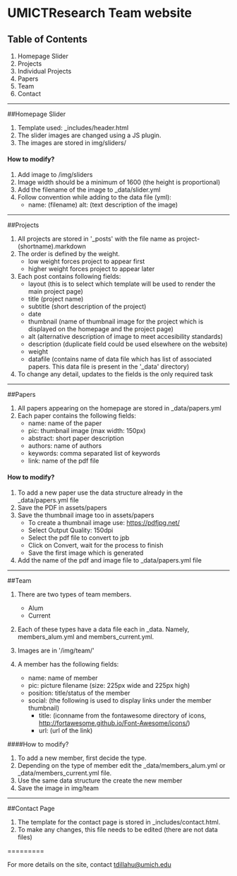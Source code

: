 UMICTResearch Team website
====================

## Table of Contents
1. Homepage Slider
2. Projects
3. Individual Projects
4. Papers
5. Team
6. Contact

---

##Homepage Slider
1. Template used: _includes/header.html
2. The slider images are changed using a JS plugin.
3. The images are stored in img/sliders/

#### How to modify?
1. Add image to /img/sliders
2. Image width should be a minimum of 1600 (the height is proportional)
3. Add the filename of the image to _data/slider.yml
4. Follow convention while adding to the data file (yml):
    - name: (filename)
      alt: (text description of the image) 

---

##Projects
1. All projects are stored in '_posts' with the file name as <date>project-(shortname).markdown
2. The order is defined by the weight.
    - low weight forces project to appear first
    - higher weight forces project to appear later
3. Each post contains following fields:
    - layout (this is to select which template will be used to render the main project page)
    - title (project name)
    - subtitle (short description of the project)
    - date
    - thumbnail (name of thumbnail image for the project which is displayed on the homepage and the project page)
    - alt (alternative description of image to meet accesibility standards)
    - description (duplicate field could be used elsewhere on the website)
    - weight 
    - datafile (contains name of data file which has list of associated papers. This data file is present in the '_data' directory)
4. To change any detail, updates to the fields is the only required task

---

##Papers
1. All papers appearing on the homepage are stored in _data/papers.yml
2. Each paper contains the following fields:
    - name: name of the paper
    - pic: thumbnail image (max width: 150px)
    - abstract: short paper description
    - authors: name of authors
    - keywords: comma separated list of keywords
    - link: name of the pdf file

#### How to modify?
1. To add a new paper use the data structure already in the _data/papers.yml file
2. Save the PDF in assets/papers
3. Save the thumbnail image too in assets/papers
    - To create a thumbnail image use: https://pdfjpg.net/
    - Select Output Quality: 150dpi
    - Select the pdf file to convert to jpb
    - Click on Convert, wait for the process to finish
    - Save the first image which is generated
4. Add the name of the pdf and image file to _data/papers.yml file

---

##Team
1. There are two types of team members.
    - Alum
    - Current
2. Each of these types have a data file each in _data. Namely, members_alum.yml and members_current.yml.
3. Images are in '/img/team/'

1. A member has the following fields:
    - name: name of member
    - pic: picture filename (size: 225px wide and 225px high)
    - position: title/status of the member
    - social: (the following is used to display links under the member thumbnail)
        - title: (iconname from the fontawesome directory of icons, http://fortawesome.github.io/Font-Awesome/icons/)
        - url: (url of the link)
      
####How to modify?
1. To add a new member, first decide the type.
2. Depending on the type of member edit the _data/members_alum.yml or _data/members_current.yml file.
3. Use the same data structure the create the new member
4. Save the image in img/team

---

##Contact Page
1. The template for the contact page is stored in _includes/contact.html.
2. To make any changes, this file needs to be edited (there are not data files)

=========

For more details on the site, contact tdillahu@umich.edu
